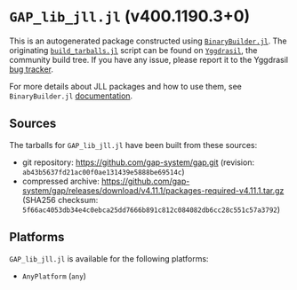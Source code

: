 # `GAP_lib_jll.jl` (v400.1190.3+0)

This is an autogenerated package constructed using [`BinaryBuilder.jl`](https://github.com/JuliaPackaging/BinaryBuilder.jl). The originating [`build_tarballs.jl`](https://github.com/JuliaPackaging/Yggdrasil/blob/c97418cb129f058ba7b8a09bdec8f27aa641e1f4/G/GAP_lib/build_tarballs.jl) script can be found on [`Yggdrasil`](https://github.com/JuliaPackaging/Yggdrasil/), the community build tree.  If you have any issue, please report it to the Yggdrasil [bug tracker](https://github.com/JuliaPackaging/Yggdrasil/issues).

For more details about JLL packages and how to use them, see `BinaryBuilder.jl` [documentation](https://juliapackaging.github.io/BinaryBuilder.jl/dev/jll/).

## Sources

The tarballs for `GAP_lib_jll.jl` have been built from these sources:

* git repository: https://github.com/gap-system/gap.git (revision: `ab43b5637fd21ac00f0ae131439e5888be69514c`)
* compressed archive: https://github.com/gap-system/gap/releases/download/v4.11.1/packages-required-v4.11.1.tar.gz (SHA256 checksum: `5f66ac4053db34e4c0ebca25dd7666b891c812c084082db6cc28c551c57a3792`)

## Platforms

`GAP_lib_jll.jl` is available for the following platforms:

* `AnyPlatform` (`any`)
